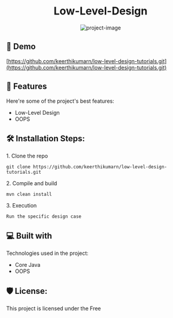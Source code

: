 <h1 align="center" id="title">Low-Level-Design</h1>

<p align="center"><img src="https://socialify.git.ci/keerthikumarn/low-level-design-tutorials/image?description=1&amp;font=KoHo&amp;issues=1&amp;language=1&amp;name=1&amp;owner=1&amp;pattern=Brick%20Wall&amp;pulls=1&amp;stargazers=1&amp;theme=Dark" alt="project-image"></p>

<h2>🚀 Demo</h2>

[https://github.com/keerthikumarn/low-level-design-tutorials.git](https://github.com/keerthikumarn/low-level-design-tutorials.git)

  
  
<h2>🧐 Features</h2>

Here're some of the project's best features:

*   Low-Level Design
*   OOPS

<h2>🛠️ Installation Steps:</h2>

<p>1. Clone the repo</p>

```
git clone https://github.com/keerthikumarn/low-level-design-tutorials.git
```

<p>2. Compile and build</p>

```
mvn clean install
```

<p>3. Execution</p>

```
Run the specific design case
```

  
  
<h2>💻 Built with</h2>

Technologies used in the project:

*   Core Java
*   OOPS

<h2>🛡️ License:</h2>

This project is licensed under the Free
